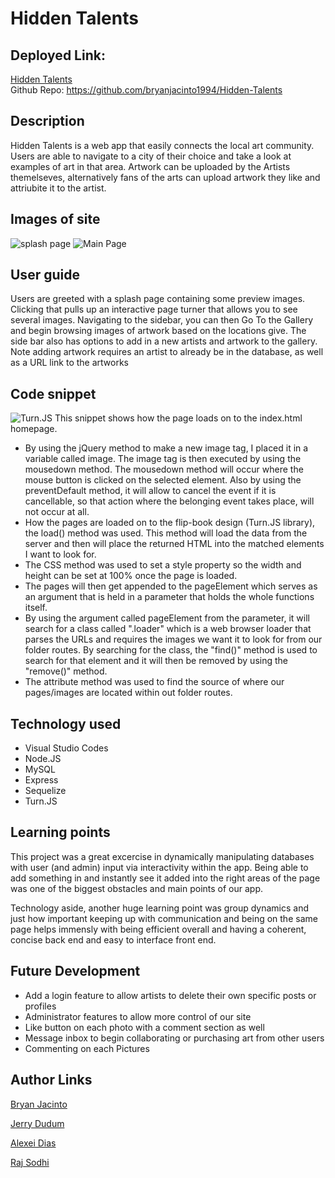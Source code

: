 # Hidden Talents
## Deployed Link:
[Hidden Talents](https://polar-meadow-22968.herokuapp.com/)<br>
Github Repo: https://github.com/bryanjacinto1994/Hidden-Talents


## Description
Hidden Talents is a web app that easily connects the local art community. Users are able to navigate to a city of their choice and take a look at examples of art in that area. Artwork can be uploaded by the Artists themelseves, alternatively fans of the arts can upload artwork they like and attriubite it to the artist.


## Images of site
![splash page](https://i.imgur.com/Rfmisx6.png)
![Main Page](https://i.imgur.com/JDfjKEj.png)


## User guide
Users are greeted with a splash page containing some preview images. Clicking that pulls up an interactive page turner that allows you to see several images. Navigating to the sidebar, you can then Go To the Gallery and begin browsing images of artwork based on the locations give. The side bar also has options to add in a new artists and artwork to the gallery. Note adding artwork requires an artist to already be in the database, as well as a URL link to the artworks 


## Code snippet
![Turn.JS](https://i.imgur.com/0s1SHX1.png "Turn.JS")
This snippet shows how the page loads on to the index.html homepage. 

- By using the jQuery method to make a new image tag, I placed it in a variable called image. The image tag is then executed by using the mousedown method. The mousedown method will occur where the mouse button is clicked on the selected element. Also by using the preventDefault method, it will allow to cancel the event if it is cancellable, so that action where the belonging event takes place, will not occur at all. 
- How the pages are loaded on to the flip-book design (Turn.JS library), the load() method was used. This method will load the data from the server and then will place the returned HTML into the matched elements I want to look for. 
- The CSS method was used to set a style property so the width and height can be set at 100% once the page is loaded.
- The pages will then get appended to the pageElement which serves as an argument that is held in a parameter that holds the whole functions itself.
- By using the argument called pageElement from the parameter, it will search for a class called ".loader" which is a web browser loader that parses the URLs and requires the images we want it to look for from our folder routes. By searching for the class, the "find()" method is used to search for that element and it will then be removed by using the "remove()" method.
- The attribute method was used to find the source of where our pages/images are located within out folder routes.


## Technology used
* Visual Studio Codes
* Node.JS
* MySQL
* Express
* Sequelize
* Turn.JS


## Learning points
This project was a great excercise in dynamically manipulating databases with user (and admin) input via interactivity within the app. Being able to add something in and instantly see it added into the right areas of the page was one of the biggest obstacles and main points of our app. 

Technology aside, another huge learning point was group dynamics and just how important keeping up with communication and being on the same page helps immensly with being efficient overall and having a coherent, concise back end and easy to interface front end.


## Future Development
* Add a login feature to allow artists to delete their own specific posts or profiles
* Administrator features to allow more control of our site 
* Like button on each photo with a comment section as well
* Message inbox to begin collaborating or purchasing art from other users
* Commenting on each Pictures

## Author Links
[Bryan Jacinto](https://github.com/bryanjacinto1994)

[Jerry Dudum](https://github.com/Jerry-Dudum)

[Alexei Dias](https://github.com/AlexeiDias)

[Raj Sodhi](https://github.com/Rajsodhi1)






